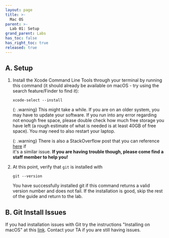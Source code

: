 ```yaml
---
layout: page
title: >-
  Mac OS
parent: >-
  Lab 01: Setup
grand_parent: Labs
has_toc: false
has_right_toc: true
released: true
---
```


## A. Setup

1.  Install the Xcode Command Line Tools through your terminal by running this command
    (it should already be available on macOS - try using the search feature/Finder to find it): 

    ```shell
    xcode-select --install
    ```

    {: .warning}
    This might take a while. If you are on an older system, you may have to update your software. If you run 
    into any error regarding not enough free space, please double check how much free storage you have left (a
    rough estimate of what is needed is at least 40GB of free space). You may need to also restart your laptop. 
    
    {: .warning}
    There is also a StackOverflow post that you can reference
    [here](http://stackoverflow.com/questions/9329243/xcode-4-4-and-later-install-command-line-tools) if  
    it's a similar issue. **If you are having trouble though, please come find a staff member to help you!**

2. At this point, verify that `git` is installed with 

    ```shell
    git --version
    ```

    You have successfully installed git if this command returns a valid version
    number and does not fail. If the installation is good,
    skip the rest of the guide and return to the lab.

## B. Git Install Issues

If you had installation issues with Git try the instructions
"Installing on macOS" at this
[link](https://git-scm.com/book/en/v2/Getting-Started-Installing-Git).
Contact your TA if you are still having issues.
